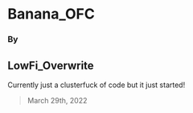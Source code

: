 # Banana_OFC 
### By 
## LowFi_Overwrite
 
Currently just a clusterfuck of code but it just started!
> March 29th, 2022